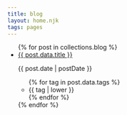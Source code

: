 ```yaml
---
title: blog
layout: home.njk
tags: pages
---
```



<ul class="blog posts">
{% for post in collections.blog %}
<li class="blog post">
<a href="{{ post.url }}">{{ post.data.title }}</a> <p class='blog-list dates'>{{ post.date | postDate }}<p>
<ul class="blog-tags">
{% for tag in post.data.tags %}
<li>
{{ tag | lower }}
</li>
{% endfor %}
</ul>
</li>
{% endfor %}
</ul>


